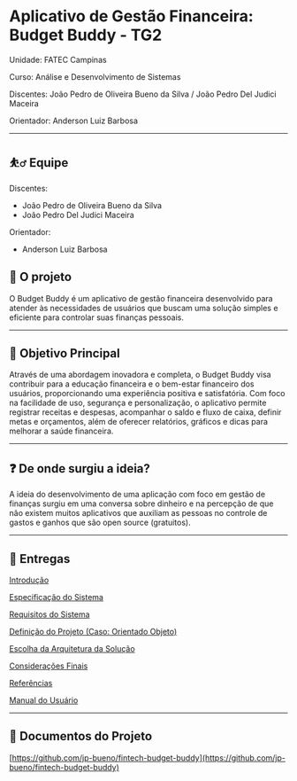 # Aplicativo de Gestão Financeira: Budget Buddy - TG2

Unidade: FATEC Campinas

Curso: Análise e Desenvolvimento de Sistemas

Discentes: João Pedro de Oliveira Bueno da Silva / João Pedro Del Judici Maceira

Orientador: Anderson Luiz Barbosa

---

## ⛹️‍♂️ Equipe

Discentes:

- João Pedro de Oliveira Bueno da Silva
- João Pedro Del Judici Maceira

Orientador:

- Anderson Luiz Barbosa

## 📰 O projeto

O Budget Buddy é um aplicativo de gestão financeira desenvolvido para atender às necessidades de usuários que buscam uma solução simples e eficiente para controlar suas finanças pessoais. 

---

## 🌟 Objetivo Principal

Através de uma abordagem inovadora e completa, o Budget Buddy visa contribuir para a educação financeira e o bem-estar financeiro dos usuários, proporcionando uma experiência positiva e satisfatória. Com foco na facilidade de uso, segurança e personalização, o aplicativo permite registrar receitas e despesas, acompanhar o saldo e fluxo de caixa, definir metas e orçamentos, além de oferecer relatórios, gráficos e dicas para melhorar a saúde financeira. 

---

## ❓ De onde surgiu a ideia?

A ideia do desenvolvimento de uma aplicação com foco em gestão de finanças surgiu em uma conversa sobre dinheiro e na percepção de que não existem muitos aplicativos que auxiliam as pessoas no controle de gastos e ganhos que são open source (gratuitos).

---

## 📅 Entregas

[Introdução](https://www.notion.so/Introdu-o-1d1af00fe5e64b9d8291363b8c59893c?pvs=21)

[Especificação do Sistema](https://www.notion.so/Especifica-o-do-Sistema-a8437bfd71024117adb7f1187fdc7f04?pvs=21)

[Requisitos do Sistema](https://www.notion.so/Requisitos-do-Sistema-7d602e31f6044e9391b1e4a61fc23cef?pvs=21)

[Definição do Projeto (Caso: Orientado Objeto)](https://www.notion.so/Defini-o-do-Projeto-Caso-Orientado-Objeto-fa60b70d78f146239f39857dca183115?pvs=21)

[Escolha da Arquitetura da Solução](https://www.notion.so/Escolha-da-Arquitetura-da-Solu-o-e3e6a5b1b0eb4be0a7b8de42fb5eee98?pvs=21)

[Considerações Finais](https://www.notion.so/Considera-es-Finais-1d1d8621afe34cc88489f60615ab0941?pvs=21)

[Referências](https://www.notion.so/Refer-ncias-e66fafea9e3a4c738dd3de66288986c7?pvs=21)

[Manual do Usuário](https://www.notion.so/Manual-do-Usu-rio-bdf874c26ab44ff28fee2c07d1fe2dbd?pvs=21)

---

## 🔗 Documentos do Projeto

[https://github.com/jp-bueno/fintech-budget-buddy](https://github.com/jp-bueno/fintech-budget-buddy)
